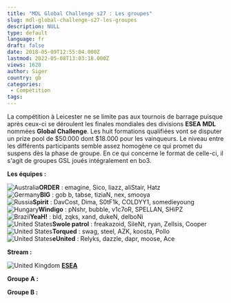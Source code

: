 ```yaml
---
title: "MDL Global Challenge s27 : Les groupes"
slug: mdl-global-challenge-s27-les-groupes
description: NULL
type: default
language: fr
draft: false
date: 2018-05-09T12:55:04.000Z
lastmod: 2022-05-08T13:03:18.000Z
views: 1628
author: Siger
country: gb
categories:
 - Compétition
tags:
---
```

La compétition à Leicester ne se limite pas aux tournois de barrage puisque après ceux-ci se déroulent les finales mondiales des divisions **ESEA MDL** nommées **Global Challenge**. Les huit formations qualifiées vont se disputer un prize pool de $50.000 dont $18.000 pour les vainqueurs. Le niveau entre les différents participants semble assez homogène ce qui promet du suspens dès la phase de groupe. En ce qui concerne le format de celle-ci, il s'agit de groupes GSL joués intégralement en bo3.

**Les équipes :**

![Australia](/images/countries/au.svg)⁠**ORDER** : emagine, Sico, liazz, aliStair, Hatz  
![Germany](/images/countries/de.svg)⁠**BIG** : gob b, tabse, tiziaN, nex, smooya  
![Russia](/images/countries/ru.svg)⁠**Spirit** : DavCost, Dima, S0tF1k, COLDYY1, somedieyoung  
![Hungary](/images/countries/hu.svg)⁠**Windigo** : pNshr, bubble, v1c7oR, SPELLAN, SHiPZ  
![Brazil](/images/countries/br.svg)⁠**YeaH!** : bld, zqks, xand, dukeN, delboNi  
![United States](/images/countries/us.svg)⁠**Swole patrol** : freakazoid, SileNt, ryan, Zellsis, Cooper  
![United States](/images/countries/us.svg)⁠**Torqued** : swag, steel, AZK, koosta, Pollo  
![United States](/images/countries/us.svg)⁠**eUnited** : Relyks, dazzle, dapr, moose, Ace

**Stream :**

![United Kingdom](/images/countries/gb.svg)⁠ [**ESEA**](https://www.twitch.tv/esea)

**Groupe A :**
  
  
**Groupe B :**
  
  
